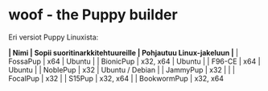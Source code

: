 # woof - the Puppy builder

Eri versiot Puppy Linuxista:

**| Nimi        | Sopii suoritinarkkitehtuureille | Pohjautuu Linux-jakeluun |**
| FossaPup    | x64                             | Ubuntu                   |
| BionicPup   | x32, x64                        | Ubuntu                   |
| F96-CE      | x64                             | Ubuntu                   |
| NoblePup    | x32                             | Ubuntu / Debian          |
| JammyPup    | x32                             |                          |
| FocalPup    | x32                             |
| S15Pup      | x32, x64                        |
| BookwormPup | x32, x64
